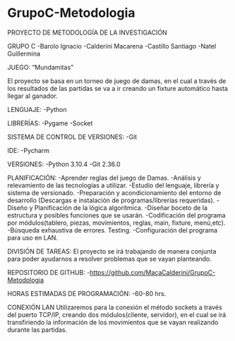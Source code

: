 # GrupoC-Metodologia
PROYECTO DE METODOLOGÍA DE LA INVESTIGACIÓN

GRUPO C
-Barolo Ignacio
-Calderini Macarena
-Castillo Santiago
-Natel Guillermina

JUEGO:
“Mundamitas”

El proyecto se basa en un torneo de juego de damas, en el cual a través de los resultados de las partidas se va a ir creando un fixture automático hasta llegar al ganador.

LENGUAJE: 
-Python

LIBRERÍAS: 
-Pygame
-Socket

SISTEMA DE CONTROL DE VERSIONES: 
-Git

IDE: 
-Pycharm

VERSIONES:
-Python 3.10.4
-Git 2.36.0

PLANIFICACIÓN:
-Aprender reglas del juego de Damas.
-Análisis y relevamiento de las tecnologías a utilizar.
-Estudio del lenguaje, librería y sistema de versionado.
-Preparación y acondicionamiento del entorno de desarrollo (Descargas e instalación de programas/librerías requeridas).
-Diseño y Planificación de la lógica algorítmica.
-Diseñar boceto de la estructura y posibles funciones que se usarán.
-Codificación del programa por módulos(tablero, piezas, movimientos, reglas, main, fixture, menú,etc).
-Búsqueda exhaustiva de errores. Testing.
-Configuración del programa para uso en LAN.

DIVISIÓN DE TAREAS: 
El proyecto se irá trabajando de manera conjunta para poder ayudarnos a resolver problemas que se vayan planteando.

REPOSITORIO DE GITHUB: 
-https://github.com/MacaCalderini/GrupoC-Metodologia

HORAS ESTIMADAS DE PROGRAMACIÓN: 
-60-80 hrs.

CONEXIÓN LAN 
Utilizaremos para la conexión el método sockets a través del puerto TCP/IP, creando dos módulos(cliente, servidor), en el cual se irá transfiriendo la información de los movimientos que se vayan realizando durante las partidas.
